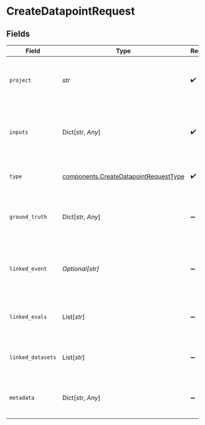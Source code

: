 # CreateDatapointRequest


## Fields

| Field                                                                                          | Type                                                                                           | Required                                                                                       | Description                                                                                    |
| ---------------------------------------------------------------------------------------------- | ---------------------------------------------------------------------------------------------- | ---------------------------------------------------------------------------------------------- | ---------------------------------------------------------------------------------------------- |
| `project`                                                                                      | *str*                                                                                          | :heavy_check_mark:                                                                             | UUID for the project to which the datapoint belongs                                            |
| `inputs`                                                                                       | Dict[str, *Any*]                                                                               | :heavy_check_mark:                                                                             | Arbitrary JSON object containing the inputs for the datapoint                                  |
| `type`                                                                                         | [components.CreateDatapointRequestType](../../models/components/createdatapointrequesttype.md) | :heavy_check_mark:                                                                             | Type of datapoint - "event" or "session"                                                       |
| `ground_truth`                                                                                 | Dict[str, *Any*]                                                                               | :heavy_minus_sign:                                                                             | Expected output JSON object for the datapoint                                                  |
| `linked_event`                                                                                 | *Optional[str]*                                                                                | :heavy_minus_sign:                                                                             | Event id for the event from which the datapoint was created                                    |
| `linked_evals`                                                                                 | List[*str*]                                                                                    | :heavy_minus_sign:                                                                             | Ids of evaluations where the datapoint is included                                             |
| `linked_datasets`                                                                              | List[*str*]                                                                                    | :heavy_minus_sign:                                                                             | Ids of all datasets that include the datapoint                                                 |
| `metadata`                                                                                     | Dict[str, *Any*]                                                                               | :heavy_minus_sign:                                                                             | Any additional metadata for the datapoint                                                      |